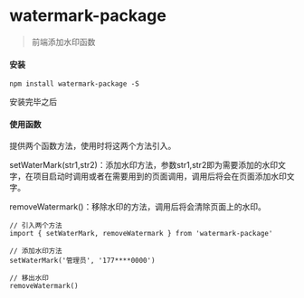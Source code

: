 # watermark-package

> 前端添加水印函数

#### 安装

```
npm install watermark-package -S
```

安装完毕之后

#### 使用函数

提供两个函数方法，使用时将这两个方法引入。

setWaterMark(str1,str2)：添加水印方法，参数str1,str2即为需要添加的水印文字，在项目启动时调用或者在需要用到的页面调用，调用后将会在页面添加水印文字。

removeWatermark()：移除水印的方法，调用后将会清除页面上的水印。

```
// 引入两个方法
import { setWaterMark, removeWatermark } from 'watermark-package'

// 添加水印方法
setWaterMark('管理员', '177****0000')

// 移出水印
removeWatermark()
```



#### 

#### 



